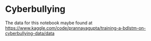 # Cyberbullying

The data for this notebook maybe found at https://www.kaggle.com/code/prannayagupta/training-a-bdlstm-on-cyberbullying-data/data
